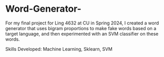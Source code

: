 # Word-Generator-
For my final project for Ling 4632 at CU in Spring 2024, I created a word generator that uses bigram proportions to make fake words based on a target language, and then experimented with an SVM classifier on these words.

Skills Developed: Machine Learning, Sklearn, SVM
